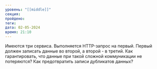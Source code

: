 ```yaml
---
уровень: "[[middle]]"
секция: 
пройдено: 
теги: 
дата: 02-05-2024
время: 21:10
---
```

Имеются три сервиса. Выполняется HTTP-запрос на первый. Первый должен записать данные во второй, а второй - в третий. Как гарантировать, что данные при такой сложной коммуникации не потеряются? Как предотвратить записи дубликатов данных?